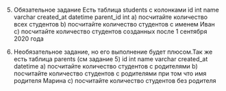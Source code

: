 5) Обязательное задание
Есть таблица students с колонками
id int
name varchar
created_at datetime
parent_id int
a) посчитайте количество всех студентов
b) посчитайте количество студентов с именем Иван
c) посчитайте количество студентов созданных после 1 сентября 2020 года

6) Необязательное задание, но его выполнение будет плюсом.Так же есть таблица parents (см задание 5)
id int
name varchar
created_at datetime
a) посчитайте количество студентов с родителями
b) посчитайте количество студентов с родителями при том что имя родителя Марина
c) посчитайте количество студентов без родителя

